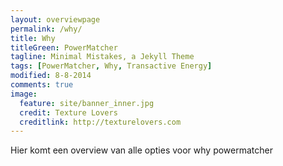 ```yaml
---
layout: overviewpage
permalink: /why/
title: Why 
titleGreen: PowerMatcher
tagline: Minimal Mistakes, a Jekyll Theme
tags: [PowerMatcher, Why, Transactive Energy]
modified: 8-8-2014
comments: true
image:
  feature: site/banner_inner.jpg
  credit: Texture Lovers
  creditlink: http://texturelovers.com
---
```


Hier komt een overview van alle opties voor why powermatcher
